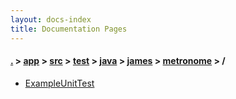 ```yaml
---
layout: docs-index
title: Documentation Pages
---
```

#### [.](./../../../../../../index) > [app](./../../../../../index) > [src](./../../../../index) > [test](./../../../index) > [java](./../../index) > [james](./../index) > [metronome](./index) > **/**

- [ExampleUnitTest](ExampleUnitTest)
